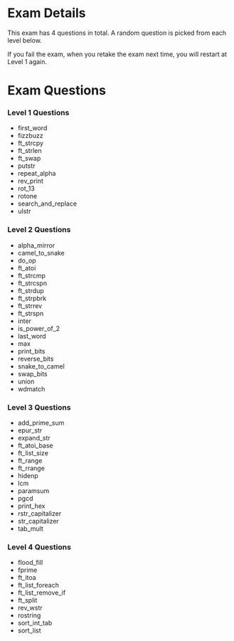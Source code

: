 # Exam Details
This exam has 4 questions in total. A random question is picked from each level below.

If you fail the exam, when you retake the exam next time, you will restart at Level 1 again.

# Exam Questions
### Level 1 Questions
  - first_word
  - fizzbuzz
  - ft_strcpy
  - ft_strlen
  - ft_swap
  - putstr
  - repeat_alpha
  - rev_print
  - rot_13
  - rotone
  - search_and_replace
  - ulstr

### Level 2 Questions
  - alpha_mirror
  - camel_to_snake
  - do_op
  - ft_atoi
  - ft_strcmp
  - ft_strcspn
  - ft_strdup
  - ft_strpbrk
  - ft_strrev
  - ft_strspn
  - inter
  - is_power_of_2
  - last_word
  - max
  - print_bits
  - reverse_bits
  - snake_to_camel
  - swap_bits
  - union
  - wdmatch

### Level 3 Questions
  - add_prime_sum
  - epur_str
  - expand_str
  - ft_atoi_base
  - ft_list_size
  - ft_range
  - ft_rrange
  - hidenp
  - lcm
  - paramsum
  - pgcd
  - print_hex
  - rstr_capitalizer
  - str_capitalizer
  - tab_mult

### Level 4 Questions
  - flood_fill
  - fprime
  - ft_itoa
  - ft_list_foreach
  - ft_list_remove_if
  - ft_split
  - rev_wstr
  - rostring
  - sort_int_tab
  - sort_list

